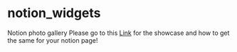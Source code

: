 # notion_widgets
Notion photo gallery
Please go to this [Link](https://hyhsuen.super.site/photography/notion-photo-gallery-widget) for the showcase and how to get the same for your notion page!
